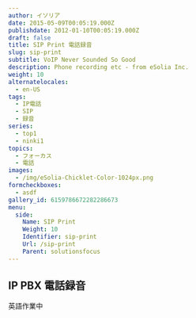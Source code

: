 ```yaml
---
author: イソリア
date: 2015-05-09T00:05:19.000Z
publishdate: 2012-01-10T00:05:19.000Z
draft: false
title: SIP Print 電話録音
slug: sip-print
subtitle: VoIP Never Sounded So Good
description: Phone recording etc - from eSolia Inc.
weight: 10
alternatelocales:
  - en-US
tags:
  - IP電話
  - SIP
  - 録音
series:
  - top1
  - ninki1
topics:
  - フォーカス
  - 電話
images:
  - /img/eSolia-Chicklet-Color-1024px.png
formcheckboxes:
  - asdf
gallery_id: 6159786672282286673
menu:
  side:
    Name: SIP Print
    Weight: 10
    Identifier: sip-print
    Url: /sip-print
    Parent: solutionsfocus
---
```


## IP PBX 電話録音

英語作業中
